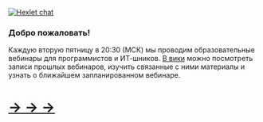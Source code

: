 [![Hexlet chat](http://slack-ru.hexlet.io/badge.svg)](http://slack-ru.hexlet.io)

### Добро пожаловать!
Каждую вторую пятницу в 20:30 (МСК) мы проводим образовательные вебинары для программистов и ИТ-шников. [В вики](https://github.com/Hexlet/webinars/wiki) можно посмотреть записи прошлых вебинаров, изучить связанные с ними материалы и узнать о ближайшем запланированном вебинаре.

# [→ → →](https://github.com/Hexlet/webinars/wiki)
